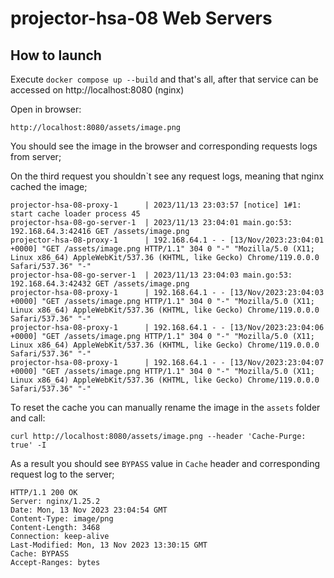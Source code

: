 # projector-hsa-08 Web Servers 


## How to launch

Execute `docker compose up --build` and that's all, after that service can be accessed on http://localhost:8080 (nginx)

Open in browser:

```
http://localhost:8080/assets/image.png
```

You should see the image in the browser and corresponding requests logs from server; 

On the third request you shouldn`t see any request logs, meaning that nginx cached the image;

```
projector-hsa-08-proxy-1      | 2023/11/13 23:03:57 [notice] 1#1: start cache loader process 45
projector-hsa-08-go-server-1  | 2023/11/13 23:04:01 main.go:53: 192.168.64.3:42416 GET /assets/image.png
projector-hsa-08-proxy-1      | 192.168.64.1 - - [13/Nov/2023:23:04:01 +0000] "GET /assets/image.png HTTP/1.1" 304 0 "-" "Mozilla/5.0 (X11; Linux x86_64) AppleWebKit/537.36 (KHTML, like Gecko) Chrome/119.0.0.0 Safari/537.36" "-"
projector-hsa-08-go-server-1  | 2023/11/13 23:04:03 main.go:53: 192.168.64.3:42432 GET /assets/image.png
projector-hsa-08-proxy-1      | 192.168.64.1 - - [13/Nov/2023:23:04:03 +0000] "GET /assets/image.png HTTP/1.1" 304 0 "-" "Mozilla/5.0 (X11; Linux x86_64) AppleWebKit/537.36 (KHTML, like Gecko) Chrome/119.0.0.0 Safari/537.36" "-"
projector-hsa-08-proxy-1      | 192.168.64.1 - - [13/Nov/2023:23:04:06 +0000] "GET /assets/image.png HTTP/1.1" 304 0 "-" "Mozilla/5.0 (X11; Linux x86_64) AppleWebKit/537.36 (KHTML, like Gecko) Chrome/119.0.0.0 Safari/537.36" "-"
projector-hsa-08-proxy-1      | 192.168.64.1 - - [13/Nov/2023:23:04:07 +0000] "GET /assets/image.png HTTP/1.1" 304 0 "-" "Mozilla/5.0 (X11; Linux x86_64) AppleWebKit/537.36 (KHTML, like Gecko) Chrome/119.0.0.0 Safari/537.36" "-"
```


To reset the cache you can manually rename the image in the `assets` folder and call:

```
curl http://localhost:8080/assets/image.png --header 'Cache-Purge: true' -I
```

As a result you should see `BYPASS` value in `Cache` header and corresponding request log to the server;


```
HTTP/1.1 200 OK
Server: nginx/1.25.2
Date: Mon, 13 Nov 2023 23:04:54 GMT
Content-Type: image/png
Content-Length: 3468
Connection: keep-alive
Last-Modified: Mon, 13 Nov 2023 13:30:15 GMT
Cache: BYPASS
Accept-Ranges: bytes
```
